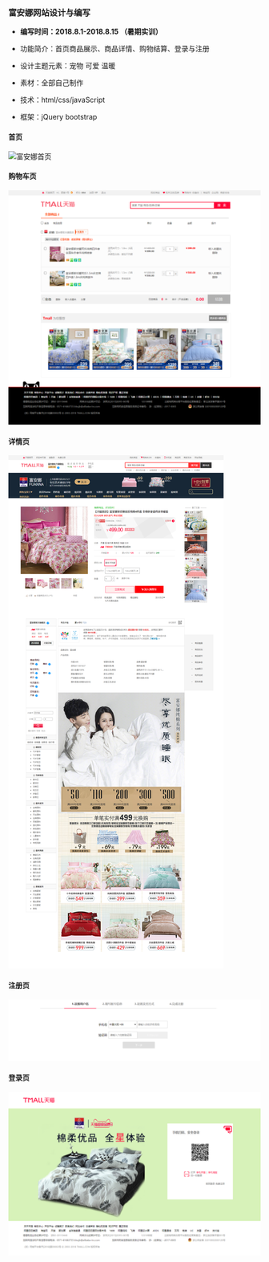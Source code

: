 ### 富安娜网站设计与编写



- **编写时间：2018.8.1-2018.8.15 （暑期实训）**

- 功能简介：首页商品展示、商品详情、购物结算、登录与注册

- 设计主题元素：宠物 可爱 温暖

- 素材：全部自己制作

- 技术：html/css/javaScript 

- 框架：jQuery bootstrap

  

  

#### 首页

![富安娜首页](./screenshot/富安娜首页.png)


#### 购物车页

![购物车页](./screenshot/购物车页.png)

#### 详情页

![详情页](./screenshot/详情页.png)

#### 注册页

![注册页](./screenshot/image-20211108222724442.png)

#### 登录页

![登录页](./screenshot/image-20211108222436417.png)
